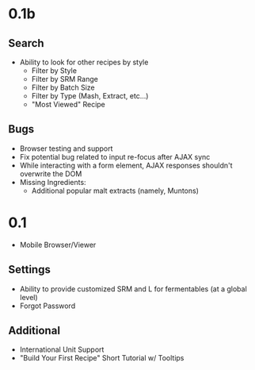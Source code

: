 0.1b
====

Search
--------------
* Ability to look for other recipes by style
    * Filter by Style
    * Filter by SRM Range
    * Filter by Batch Size
    * Filter by Type (Mash, Extract, etc...)
    * "Most Viewed" Recipe

Bugs
--------------
* Browser testing and support
* Fix potential bug related to input re-focus after AJAX sync
* While interacting with a form element, AJAX responses shouldn't overwrite the DOM
* Missing Ingredients:
    - Additional popular malt extracts (namely, Muntons)

0.1
====

* Mobile Browser/Viewer

Settings
--------
* Ability to provide customized SRM and L for fermentables (at a global level)
* Forgot Password

Additional
----------
* International Unit Support
* "Build Your First Recipe" Short Tutorial w/ Tooltips
